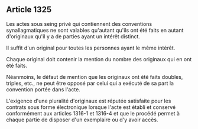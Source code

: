 Article 1325
----
Les actes sous seing privé qui contiennent des conventions synallagmatiques ne
sont valables qu'autant qu'ils ont été faits en autant d'originaux qu'il y a de
parties ayant un intérêt distinct.

Il suffit d'un original pour toutes les personnes ayant le même intérêt.

Chaque original doit contenir la mention du nombre des originaux qui en ont été
faits.

Néanmoins, le défaut de mention que les originaux ont été faits doubles,
triples, etc., ne peut être opposé par celui qui a exécuté de sa part la
convention portée dans l'acte.

L'exigence d'une pluralité d'originaux est réputée satisfaite pour les contrats
sous forme électronique lorsque l'acte est établi et conservé conformément aux
articles 1316-1 et 1316-4 et que le procédé permet à chaque partie de disposer
d'un exemplaire ou d'y avoir accès.

